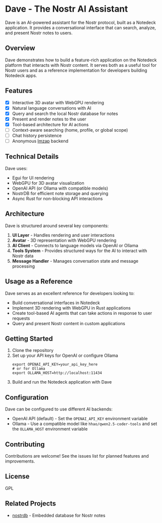 # Dave - The Nostr AI Assistant

Dave is an AI-powered assistant for the Nostr protocol, built as a Notedeck application. It provides a conversational interface that can search, analyze, and present Nostr notes to users.

## Overview

Dave demonstrates how to build a feature-rich application on the Notedeck platform that interacts with Nostr content. It serves both as a useful tool for Nostr users and as a reference implementation for developers building Notedeck apps.

## Features

- [x] Interactive 3D avatar with WebGPU rendering
- [x] Natural language conversations with AI
- [x] Query and search the local Nostr database for notes
- [x] Present and render notes to the user
- [x] Tool-based architecture for AI actions
- [ ] Context-aware searching (home, profile, or global scope)
- [ ] Chat history persistence
- [ ] Anonymous [lmzap](https://jb55.com/lmzap) backend

## Technical Details

Dave uses:

- Egui for UI rendering
- WebGPU for 3D avatar visualization
- OpenAI API (or Ollama with compatible models)
- NostrDB for efficient note storage and querying
- Async Rust for non-blocking API interactions

## Architecture

Dave is structured around several key components:

1. **UI Layer** - Handles rendering and user interactions
2. **Avatar** - 3D representation with WebGPU rendering
3. **AI Client** - Connects to language models via OpenAI or Ollama
4. **Tools System** - Provides structured ways for the AI to interact with Nostr data
5. **Message Handler** - Manages conversation state and message processing

## Usage as a Reference

Dave serves as an excellent reference for developers looking to:

- Build conversational interfaces in Notedeck
- Implement 3D rendering with WebGPU in Rust applications
- Create tool-based AI agents that can take actions in response to user requests
- Query and present Nostr content in custom applications

## Getting Started

1. Clone the repository
2. Set up your API keys for OpenAI or configure Ollama
   ```
   export OPENAI_API_KEY=your_api_key_here
   # or for Ollama
   export OLLAMA_HOST=http://localhost:11434
   ```
3. Build and run the Notedeck application with Dave

## Configuration

Dave can be configured to use different AI backends:

- OpenAI API (default) - Set the `OPENAI_API_KEY` environment variable
- Ollama - Use a compatible model like `hhao/qwen2.5-coder-tools` and set the `OLLAMA_HOST` environment variable

## Contributing

Contributions are welcome! See the issues list for planned features and improvements.

## License

GPL

## Related Projects

- [nostrdb](https://github.com/damus-io/nostrdb) - Embedded database for Nostr notes
